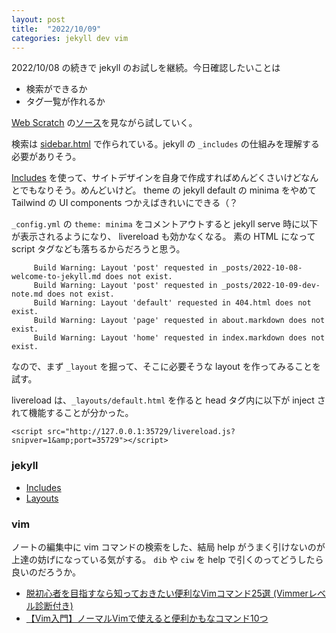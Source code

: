 ```yaml
---
layout: post
title:  "2022/10/09"
categories: jekyll dev vim
---
```


2022/10/08 の続きで jekyll のお試しを継続。今日確認したいことは

* 検索ができるか
* タグ一覧が作れるか

[Web Scratch](https://efcl.info/) の[ソース](https://github.com/efcl/efcl.github.io)を見ながら試していく。

検索は [sidebar.html](https://github.com/efcl/efcl.github.io/blob/develop/_includes/sidebar.html) で作られている。jekyll の `_includes` の仕組みを理解する必要がありそう。

[Includes](https://jekyllrb.com/docs/includes/) を使って、サイトデザインを自身で作成すればめんどくさいけどなんとでもなりそう。めんどいけど。 theme の jekyll default の minima をやめて Tailwind の UI components つかえばきれいにできる（？

`_config.yml` の `theme: minima` をコメントアウトすると jekyll serve 時に以下が表示されるようになり、 livereload も効かなくなる。 素の HTML になって script タグなども落ちるからだろうと思う。

```
     Build Warning: Layout 'post' requested in _posts/2022-10-08-welcome-to-jekyll.md does not exist.
     Build Warning: Layout 'post' requested in _posts/2022-10-09-dev-note.md does not exist.
     Build Warning: Layout 'default' requested in 404.html does not exist.
     Build Warning: Layout 'page' requested in about.markdown does not exist.
     Build Warning: Layout 'home' requested in index.markdown does not exist.
```

なので、まず `_layout` を掘って、そこに必要そうな layout を作ってみることを試す。


livereload は、`_layouts/default.html` を作ると head タグ内に以下が inject されて機能することが分かった。
```
<script src="http://127.0.0.1:35729/livereload.js?snipver=1&amp;port=35729"></script>
```

### jekyll

* [Includes](https://jekyllrb.com/docs/includes/)
* [Layouts](https://jekyllrb.com/docs/step-by-step/04-layouts/)


### vim

ノートの編集中に vim コマンドの検索をした、結局 help がうまく引けないのが上達の妨げになっている気がする。
`dib` や `ciw` を help で引くのってどうしたら良いのだろうか。

* [脱初心者を目指すなら知っておきたい便利なVimコマンド25選 (Vimmerレベル診断付き)](https://qiita.com/jnchito/items/57ffda5712636a9a1e62)
* [【Vim入門】ノーマルVimで使えると便利かもなコマンド10つ](https://qiita.com/simeji/items/527478831eb561b06c17)
